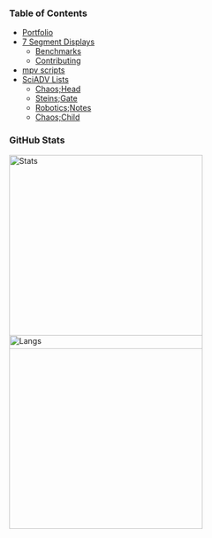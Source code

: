 ### Table of Contents

* [Portfolio](https://observeroftime.github.io/portfolio/)
* [7 Segment Displays](https://observeroftime.github.io/7SegmentDisplays/)
  - [Benchmarks](https://observeroftime.github.io/7SegmentDisplays/BENCHMARKS.html)
  - [Contributing](https://observeroftime.github.io/7SegmentDisplays/CONTRIBUTING.html)
* [mpv scripts](https://observeroftime.github.io/mpv-scripts/)
* [SciADV Lists](https://observeroftime.github.io/SciADVLists/)
  - [Chaos;Head](https://observeroftime.github.io/SciADVLists/ChaosHeadMilk.html)
  - [Steins;Gate](https://observeroftime.github.io/SciADVLists/SteinsGateMilk.html)
  - [Robotics;Notes](https://observeroftime.github.io/SciADVLists/RoboticsNotesMilk.html)
  - [Chaos;Child](https://observeroftime.github.io/SciADVLists/ChaosChildMilk.html)

### GitHub Stats

<a href="https://github.com/anuraghazra/github-readme-stats" rel="noopener noreferrer" style="display:inline-block">
  <div><img alt="Stats" src="https://github-readme-stats.vercel.app/api?username=ObserverOfTime&show_icons=true&theme=gruvbox&hide_rank=true&hide_border=true&hide_title=true" width="350"></div>
  <div style="margin-top:-25px"><img alt="Langs" src="https://github-readme-stats.vercel.app/api/top-langs/?username=ObserverOfTime&layout=compact&theme=gruvbox&langs_count=8&exclude_repo=home.files&hide_border=true&hide_title=true" width="350"></div>
</a>
